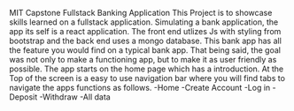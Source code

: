 MIT Capstone Fullstack Banking Application
This Project is to showcase skills learned on a fullstack application. Simulating a bank application, the app its self is a react application. The front end utlizes Js with styling from bootstrap and the back end uses a mongo database.
This bank app has all the feature you would find on a typical bank app. That being said, the goal was not only to make a functioning app, but to make it as user friendly as possible. The app starts on the home page which has a introduction. At the Top of the screen is a easy to use navigation bar where you will find tabs to navigate the apps functions as follows.
-Home
-Create Account
-Log in
-Deposit
-Withdraw
-All data
